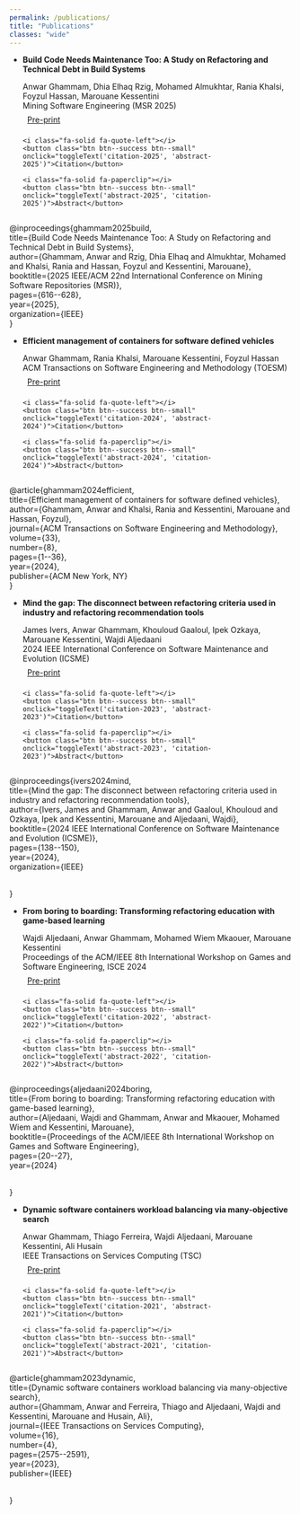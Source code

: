 ```yaml
---
permalink: /publications/
title: "Publications"
classes: "wide"
---
```

<script>
function toggleText(textIdToShow, textIdToHide) {
  var textToShow = document.getElementById(textIdToShow);
  var textToHide = document.getElementById(textIdToHide);
  
  // Toggle visibility of text to show
  if (textToShow.style.display === "none") {
    textToShow.style.display = "block";
  } else {
    textToShow.style.display = "none";
  }
  
  // Hide the other text
  textToHide.style.display = "none";
}
</script>


- **Build Code Needs Maintenance Too: A Study on Refactoring and Technical Debt in Build Systems**
  <div style="margin-top:5px;">

    <span style="font-size:14px;">
      <i class="fa-solid fa-people-line"></i>
      Anwar Ghammam, Dhia Elhaq Rzig, Mohamed Almukhtar, Rania Khalsi, Foyzul Hassan, Marouane Kessentini
      <br>
      <i class="fa-solid fa-location-dot"></i> Mining Software Engineering (MSR 2025)
    </span>

    <div style="margin-top:8px; display:flex; gap:8px; align-items:center; flex-wrap:wrap;">
      <i class="fa-solid fa-book"></i>
      <a class="btn btn--info btn--small" target="_blank" href="https://arxiv.org/pdf/2504.01907">Pre-print</a>

      <i class="fa-solid fa-quote-left"></i>
      <button class="btn btn--success btn--small" onclick="toggleText('citation-2025', 'abstract-2025')">Citation</button>

      <i class="fa-solid fa-paperclip"></i>
      <button class="btn btn--success btn--small" onclick="toggleText('abstract-2025', 'citation-2025')">Abstract</button>
    </div>
  </div>

  <div class="alert alert-success" role="alert" id="citation-2025" style="padding: 15px; background-color: #e0e0e0; color: #333; border: 1px solid #ccc; border-radius: 5px; margin: 15px 0; font-size: 16px; max-width: 700px; display: none;">
@inproceedings{ghammam2025build,
<br>
  title={Build Code Needs Maintenance Too: A Study on Refactoring and Technical Debt in Build Systems},
  <br>
  author={Ghammam, Anwar and Rzig, Dhia Elhaq and Almukhtar, Mohamed and Khalsi, Rania and Hassan, Foyzul and Kessentini, Marouane},
  <br>
  booktitle={2025 IEEE/ACM 22nd International Conference on Mining Software Repositories (MSR)},
  <br>
  pages={616--628},
  <br>
  year={2025},
  <br>
  organization={IEEE}
  <br>
}
  </div>

<div class="alert alert-warning" role="alert" id="abstract-2025" style="padding: 15px !important; background-color: #e0e0e0 !important; color: #333 !important; border: 1px solid #ccc !important; border-radius: 5px !important; margin-bottom: 15px !important; font-size: 16px !important; width: 700px !important; display: none;">
In modern software engineering, build systems play the crucial role of facilitating the conversion of source code into software artifacts. Recent research has explored high-level causes of build failures, but has largely overlooked the structural properties of build files. Akin to source code, build systems face technical debt challenges that hinder maintenance and optimization. While refactoring is often seen as a key tool for addressing technical debt in source code, there is a significant research gap regarding the specific refactoring changes developers apply to build code and whether these refactorings effectively address technical debt.In this paper, we address this gap by examining refactorings applied to build scripts in open-source projects, covering the widely used build systems of Gradle, Ant, and Maven. Additionally, we investigate whether these refactorings are used to tackle technical debts in build systems. Our analysis was conducted on 725 examined build-file-related commits. We identified 24 build-related refactorings, which we divided into 6 main categories. These refactorings are organized into the first empirically derived taxonomy of build system refactorings. Furthermore, we investigate how developers employ these refactoring types to address technical debts via a manual commitanalysis and a developer survey. In this context, we identified 5 technical debts addressed by these refactorings and discussed their correlation with the different refactorings. Finally, we introduce BuildRefMiner, an LLM-powered tool leveraging GPT40 to automate the detection of refactorings within build systems. We evaluated its performance and found that it achieves an F1 score of 0.76 across all build systems.This study will serve as a foundational building block for guiding future research and practice in the maintenance and optimization of build systems. BuildRefMiner and the replication package for this study are available at [1]
</div>



- **Efficient management of containers for software defined vehicles**
  <div style="margin-top:5px;">

    <span style="font-size:14px;">
      <i class="fa-solid fa-people-line"></i>
      Anwar Ghammam, Rania Khalsi, Marouane Kessentini, Foyzul Hassan
      <br>
      <i class="fa-solid fa-location-dot"></i> ACM Transactions on Software Engineering and Methodology (TOESM)
    </span>

    <div style="margin-top:8px; display:flex; gap:8px; align-items:center; flex-wrap:wrap;">
      <i class="fa-solid fa-book"></i>
      <a class="btn btn--info btn--small" target="_blank" href="https://deepblue.lib.umich.edu/bitstream/handle/2027.42/198681/3672461.pdf?sequence=1">Pre-print</a>

      <i class="fa-solid fa-quote-left"></i>
      <button class="btn btn--success btn--small" onclick="toggleText('citation-2024', 'abstract-2024')">Citation</button>

      <i class="fa-solid fa-paperclip"></i>
      <button class="btn btn--success btn--small" onclick="toggleText('abstract-2024', 'citation-2024')">Abstract</button>
    </div>
  </div>

  <div class="alert alert-success" role="alert" id="citation-2024" style="padding: 15px; background-color: #e0e0e0; color: #333; border: 1px solid #ccc; border-radius: 5px; margin: 15px 0; font-size: 16px; max-width: 700px; display: none;">
@article{ghammam2024efficient,
<br>
  title={Efficient management of containers for software defined vehicles},
  <br>
  author={Ghammam, Anwar and Khalsi, Rania and Kessentini, Marouane and Hassan, Foyzul},
  <br>
  journal={ACM Transactions on Software Engineering and Methodology},
  <br>
  volume={33},
  <br>
  number={8},
  <br>
  pages={1--36},
  <br>
  year={2024},
  <br>
  publisher={ACM New York, NY}
  <br>
}
  </div>

<div class="alert alert-warning" role="alert" id="abstract-2024" style="padding: 15px !important; background-color: #e0e0e0 !important; color: #333 !important; border: 1px solid #ccc !important; border-radius: 5px !important; margin-bottom: 15px !important; font-size: 16px !important; width: 700px !important; display: none;">
Containerization technology, such as Docker, is gaining in popularity in newly established software-defined
vehicle architectures (SDVA). However, executing those containers can quickly become computationally
expensive in constrained environments, given the limited CPU, memory, and energy resources in the Electric
Control Units (ECU) of SDVA. Consequently, the efficient management of these containers is crucial for
enabling the on-demand usage of the applications in the vehicle based on the available resources while
considering several constraints and priorities, including failure tolerance, security, safety, and comfort. In this article, we propose a dynamic software container management approach for constrained environments such
as embedded devices/ECUs in SDVA within smart cars. To address the conflicting objectives and constraints
within the vehicle, we design a novel search-based approach based on multi-objective optimization. This
approach facilitates the allocation, movement, or suspension of containers between ECUs in the cluster.
Collaborating with our industry partner, Ford Motor Company, we evaluate our approach using different
real-world software-defined scenarios. These scenarios involve using heterogeneous clusters of ECU devices
in vehicles based on real-world software containers and use-case studies from the automotive industry. The
experimental results demonstrate that our scheduler outperforms existing scheduling algorithms, including
the default Docker scheduler -Spread- commonly used in automotive applications. Our proposed scheduler
exhibits superior performance in terms of energy and resource cost efficiency. Specifically, it achieves a
35% reduction in energy consumption in power-saving mode compared to the scheduler employed by Ford
Motor Company. Additionally, our scheduler effectively distributes workload among the ECUs in the cluster,
minimizing resource usage, and dynamically adjusts to the real-time requirements and constraints of the car
environment. This work will serve as a fundamental building block in the automotive industry to efficiently
manage software containers in smart vehicles, considering constraints and priorities in the real world.
</div>


- **Mind the gap: The disconnect between refactoring criteria used in industry and refactoring recommendation tools**
  <div style="margin-top:5px;">

    <span style="font-size:14px;">
      <i class="fa-solid fa-people-line"></i>
      James Ivers, Anwar Ghammam, Khouloud Gaaloul, Ipek Ozkaya, Marouane Kessentini, Wajdi Aljedaani
      <br>
      <i class="fa-solid fa-location-dot"></i> 2024 IEEE International Conference on Software Maintenance and Evolution (ICSME)
    </span>

    <div style="margin-top:8px; display:flex; gap:8px; align-items:center; flex-wrap:wrap;">
      <i class="fa-solid fa-book"></i>
      <a class="btn btn--info btn--small" target="_blank" href="https://ieeexplore.ieee.org/abstract/document/10795000">Pre-print</a>

      <i class="fa-solid fa-quote-left"></i>
      <button class="btn btn--success btn--small" onclick="toggleText('citation-2023', 'abstract-2023')">Citation</button>

      <i class="fa-solid fa-paperclip"></i>
      <button class="btn btn--success btn--small" onclick="toggleText('abstract-2023', 'citation-2023')">Abstract</button>
    </div>
  </div>

  <div class="alert alert-success" role="alert" id="citation-2023" style="padding: 15px; background-color: #e0e0e0; color: #333; border: 1px solid #ccc; border-radius: 5px; margin: 15px 0; font-size: 16px; max-width: 700px; display: none;">
@inproceedings{ivers2024mind,
<br>
  title={Mind the gap: The disconnect between refactoring criteria used in industry and refactoring recommendation tools},
  <br>
  author={Ivers, James and Ghammam, Anwar and Gaaloul, Khouloud and Ozkaya, Ipek and Kessentini, Marouane and Aljedaani, Wajdi},
  <br>
  booktitle={2024 IEEE International Conference on Software Maintenance and Evolution (ICSME)},
  <br>
  pages={138--150},
  <br>
  year={2024},
  <br>
  organization={IEEE}

  <br>
}
  </div>

<div class="alert alert-warning" role="alert" id="abstract-2023" style="padding: 15px !important; background-color: #e0e0e0 !important; color: #333 !important; border: 1px solid #ccc !important; border-radius: 5px !important; margin-bottom: 15px !important; font-size: 16px !important; width: 700px !important; display: none;">
Refactoring is a widely adopted practice that keeps code healthy and provides well known benefits like improving developer productivity. Developers routinely make decisions about how to refactor code (which specific refactoring changes to make), but the criteria that guide these decisions is not well studied. We conducted a multi-method study to understand the diversity of criteria that developers use in deciding what refactoring changes to make, the relative importance of different criteria, and the extent to which refactoring recommendation tools incorporate these criteria in their recommendation approaches. Our findings demonstrate that developers in industry situationally employ more than a dozen criteria when making refactoring decisions. However, no recommendation tool supports even half of those criteria and most criteria are supported by only a few tools. While research in refactoring recommendations tools is ripe, lack of support for criteria developers care about leaves industry without the kind of recommendation tools that they need. In this paper, we summarize findings from industry interviews, an industry survey, and an analysis of refactoring recommendation tools. We highlight gaps in refactoring recommendation tools that researchers and tool vendors should consider focusing on for successful practical application of refactoring recommendation tools at scale.
</div>



- **From boring to boarding: Transforming refactoring education with game-based learning**
  <div style="margin-top:5px;">

    <span style="font-size:14px;">
      <i class="fa-solid fa-people-line"></i>
      Wajdi Aljedaani, Anwar Ghammam, Mohamed Wiem Mkaouer, Marouane Kessentini
      <br>
      <i class="fa-solid fa-location-dot"></i> Proceedings of the ACM/IEEE 8th International Workshop on Games and Software Engineering, ISCE 2024

    <div style="margin-top:8px; display:flex; gap:8px; align-items:center; flex-wrap:wrap;">
      <i class="fa-solid fa-book"></i>
      <a class="btn btn--info btn--small" target="_blank" href="https://wajdialjedaani.com/publication/papers/paper44.pdf">Pre-print</a>

      <i class="fa-solid fa-quote-left"></i>
      <button class="btn btn--success btn--small" onclick="toggleText('citation-2022', 'abstract-2022')">Citation</button>

      <i class="fa-solid fa-paperclip"></i>
      <button class="btn btn--success btn--small" onclick="toggleText('abstract-2022', 'citation-2022')">Abstract</button>
    </div>
  </div>

  <div class="alert alert-success" role="alert" id="citation-2022" style="padding: 15px; background-color: #e0e0e0; color: #333; border: 1px solid #ccc; border-radius: 5px; margin: 15px 0; font-size: 16px; max-width: 700px; display: none;">
@inproceedings{aljedaani2024boring,
<br>
  title={From boring to boarding: Transforming refactoring education with game-based learning},
  <br>
  author={Aljedaani, Wajdi and Ghammam, Anwar and Mkaouer, Mohamed Wiem and Kessentini, Marouane},
  <br>
  booktitle={Proceedings of the ACM/IEEE 8th International Workshop on Games and Software Engineering},
  <br>
  pages={20--27},
  <br>
  year={2024}

  <br>
}
  </div>

<div class="alert alert-warning" role="alert" id="abstract-2022" style="padding: 15px !important; background-color: #e0e0e0 !important; color: #333 !important; border: 1px solid #ccc !important; border-radius: 5px !important; margin-bottom: 15px !important; font-size: 16px !important; width: 700px !important; display: none;">
Software Refactoring, a critical skill in software development, involves reorganizing code without altering its functionality. Despite its importance, many developers find refactoring complex and risky, often hesitating to adopt tools designed to assist in this process. To bridge this gap in this paper, we investigate the impact of gamification on the refactoring process and the usability of existing refactoring tools. Our research introduces RefGame, an innovative game-based tool that aims to enhance the learning experience in identifying and applying refactoring techniques. We used RefGame in an exploratory study that involved 322 computer science students. Then, we collected the feedback provided by these students via a survey. Our findings provide insight into the potential of gamification to make software refactoring education more accessible and effective, addressing the current challenges in teaching and learning refactoring techniques.
</div>


- **Dynamic software containers workload balancing via many-objective search**
  <div style="margin-top:5px;">

    <span style="font-size:14px;">
      <i class="fa-solid fa-people-line"></i>
      Anwar Ghammam, Thiago Ferreira, Wajdi Aljedaani, Marouane Kessentini, Ali Husain
      <br>
      <i class="fa-solid fa-location-dot"></i> IEEE Transactions on Services Computing (TSC)
    </span>

    <div style="margin-top:8px; display:flex; gap:8px; align-items:center; flex-wrap:wrap;">
      <i class="fa-solid fa-book"></i>
      <a class="btn btn--info btn--small" target="_blank" href="https://par.nsf.gov/servlets/purl/10450311#page=1.00&gsr=0">Pre-print</a>

      <i class="fa-solid fa-quote-left"></i>
      <button class="btn btn--success btn--small" onclick="toggleText('citation-2021', 'abstract-2021')">Citation</button>

      <i class="fa-solid fa-paperclip"></i>
      <button class="btn btn--success btn--small" onclick="toggleText('abstract-2021', 'citation-2021')">Abstract</button>
    </div>
  </div>

  <div class="alert alert-success" role="alert" id="citation-2021" style="padding: 15px; background-color: #e0e0e0; color: #333; border: 1px solid #ccc; border-radius: 5px; margin: 15px 0; font-size: 16px; max-width: 700px; display: none;">
@article{ghammam2023dynamic,
<br>
  title={Dynamic software containers workload balancing via many-objective search},
  <br>
  author={Ghammam, Anwar and Ferreira, Thiago and Aljedaani, Wajdi and Kessentini, Marouane and Husain, Ali},
  <br>
  journal={IEEE Transactions on Services Computing},
  <br>
  volume={16},
  <br>
  number={4},
  <br>
  pages={2575--2591},
  <br>
  year={2023},
  <br>
  publisher={IEEE}

  <br>
}
  </div>

<div class="alert alert-warning" role="alert" id="abstract-2021" style="padding: 15px !important; background-color: #e0e0e0 !important; color: #333 !important; border: 1px solid #ccc !important; border-radius: 5px !important; margin-bottom: 15px !important; font-size: 16px !important; width: 700px !important; display: none;">
Software containers are becoming the new state of the art in the industry as they are extensively used to deploy systems. Indeed, the use of containers enables better modularity, reusability, and portability compared to other technologies. As the complexity of software systems is dramatically increasing, it is critical to enable optimal usage of the needed resources to execute them such as memory and CPU. Thus, different scheduling strategies are proposed to select the most suitable nodes to execute a set of containers. For instance, the default strategy in the Docker Swarm kit scheduling framework is based on an equal distribution of the containers between nodes independent of their sizes and consumed resources. However, balancing the containers’ workload is a complex problem due to the conflicting objectives of minimizing the number of selected nodes, minimizing the number of containers per node, the number of changes compared to the original schedule, and the coupling between containers allocated to different nodes. To deal with those conflicting scheduling objectives, we propose a scheduler based on a many-objective optimization approach for scheduling the execution of containers between multiple nodes. The proposed approach aims at finding the best allocation for containers in nodes that leads to efficient utilization of resources. To evaluate our approach, we compared the performance of multiple many and multi-objective techniques based on NSGA-II, NSGA-III, and IBEA algorithms using 48 Docker-related systems and the results show that NSGA-III outperforms the other algorithms in quality attributes as well as in CPU, Memory and Network usage.
</div>
